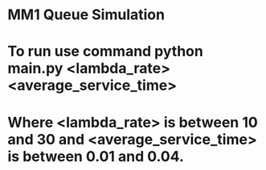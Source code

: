 # MM1 Queue Simulation
#
# To run use command python main.py <lambda_rate> <average_service_time>
# Where <lambda_rate> is between 10 and 30 and <average_service_time> is between 0.01 and 0.04.
